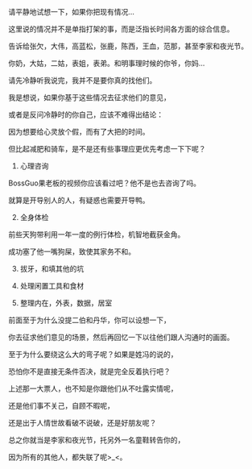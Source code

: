 请平静地试想一下，如果你把现有情况…

这里说的情况并不是单指打架的事，而是泛指长时间各方面的综合信息。

告诉给张欠，大伟，高蓝松，张鹿，陈西，王血，范那，甚至李家和夜光节。

你奶，大姑，二姑，表姐，表弟。和明事理时候的你爷，你妈…

请先冷静听我说完，我并不是要你真的找他们。

我是想说，如果你基于这些情况去征求他们的意见，

或者是反问冷静时的你自己，应该不难得出结论：

因为想要给心灵放个假，而有了大把的时间。

但比起减肥和骑车，是不是还有些事理应更优先考虑一下下呢？

1. 心理咨询

BossGuo果老板的视频你应该看过吧？他不是也去咨询了吗。

就算是开导别人的人，有疑惑也需要开导鸭。

2. 全身体检

前些天狗带利用一年一度的例行体检，机智地截获金角。

成功塞了他一嘴狗屎，致使其家务不和。

3. 拔牙，和填其他的坑

4. 处理闲置工具和食材

5. 整理内在，外表，数据，居室

前面至于为什么没提二伯和丹华，你可以设想一下，

你去征求他们意见的场景，然后再回忆一下以往他们跟人沟通时的画面。

至于为什么要绕这么大的弯子呢？如果是姓冯的说的，

恐怕你不是直接无条件否决，就是完全反着执行吧？

上述那一大票人，也不知是你跟他们从不吐露实情呢，

还是他们事不关己，自顾不暇呢，

还是出于人情世故看破不说破，还是好朋友呢？

总之你就当是李家和夜光节，托另外一名童鞋转告你的，

因为所有的其他人，都失联了呢>_<。
